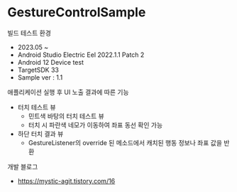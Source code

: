 # GestureControlSample

빌드 테스트 환경
- 2023.05 ~
- Android Studio Electric Eel 2022.1.1 Patch 2
- Android 12 Device test
- TargetSDK 33
- Sample ver : 1.1

애플리케이션 실행 후 UI 노출 결과에 따른 기능
- 터치 테스트 뷰
    - 민트색 바탕의 터치 테스트 뷰
    - 터치 시 파란색 네모가 이동하여 좌표 동선 확인 가능
- 하단 터치 결과 뷰
    - GestureListener의 override 된 메소드에서 캐치된 행동 정보나 좌표 값을 반환

개발 블로그
- https://mystic-agit.tistory.com/16